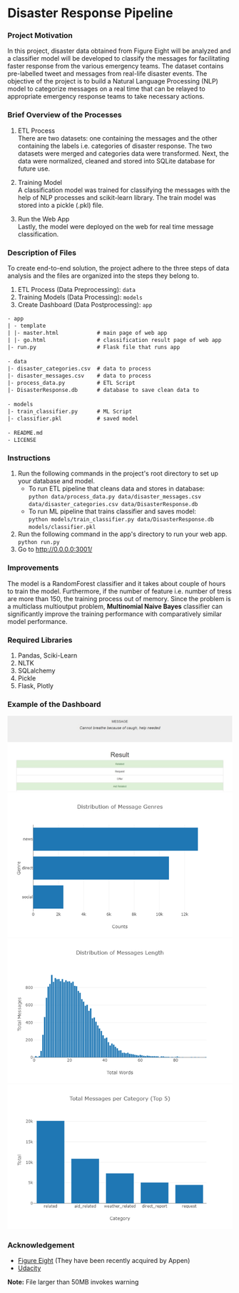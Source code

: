 # Disaster Response Pipeline

### Project Motivation
In this project, disaster data obtained from Figure Eight will be analyzed and a classifier model will be developed to classify the messages for facilitating faster response from the various emergency teams. The dataset contains pre-labelled tweet and messages from real-life disaster events. The objective of the project is to build a Natural Language Processing (NLP) model to categorize messages on a real time that can be relayed to appropriate emergency response teams to take necessary actions.

### Brief Overview of the Processes
1. ETL Process  
    There are two datasets: one containing the messages and the other containing the labels i.e. categories of disaster response. The two datasets were merged and categories data were transformed. Next, the data were normalized, cleaned and stored into SQLite database for future use.

2. Training Model  
    A classification model was trained for classifying the messages with the help of NLP processes and scikit-learn library. The train model was stored into a pickle (.pkl) file.

3. Run the Web App  
    Lastly, the model were deployed on the web for real time message classification.

### Description of Files
To create end-to-end solution, the project adhere to the three steps of data analysis and the files are organized into the steps they belong to.
1. ETL Process (Data Preprocessing): `data` 
2. Training Models (Data Processing): `models`
3. Create Dashboard (Data Postprocessing): `app`

```
- app
| - template
| |- master.html            # main page of web app
| |- go.html                # classification result page of web app
|- run.py                   # Flask file that runs app

- data
|- disaster_categories.csv  # data to process 
|- disaster_messages.csv    # data to process
|- process_data.py          # ETL Script
|- DisasterResponse.db      # database to save clean data to

- models
|- train_classifier.py      # ML Script
|- classifier.pkl           # saved model 

- README.md
- LICENSE
```

### Instructions
1. Run the following commands in the project's root directory to set up your database and model.  
    - To run ETL pipeline that cleans data and stores in database:  
        `python data/process_data.py data/disaster_messages.csv data/disaster_categories.csv data/DisasterResponse.db`
    - To run ML pipeline that trains classifier and saves model:  
        `python models/train_classifier.py data/DisasterResponse.db models/classifier.pkl`  
2. Run the following command in the app's directory to run your web app.  
        `python run.py`  
3. Go to http://0.0.0.0:3001/

### Improvements
The model is a RandomForest classifier and it takes about couple of hours to train the model. Furthermore, if the number of feature i.e. number of tress are more than 150, the training process out of memory. Since the problem is a multiclass multioutput problem, **Multinomial Naive Bayes** classifier can significantly improve the training performance with comparatively similar model performance.

### Required Libraries
1. Pandas, Sciki-Learn
2. NLTK
3. SQLalchemy
4. Pickle
5. Flask, Plotly

### Example of the Dashboard
![Message Classification](images/classification_result.jpg)  
![Distribution of Message Genre](images/msg_dist.png)  
![Distribution of Message Length](images/msg_len_dist.png)  
![Total Message per Category](images/msg_per_category.png)  

### Acknowledgement
- [Figure Eight](https://appen.com/) (They have been recently acquired by Appen)
- [Udacity](https://www.udacity.com/)

**Note:** File larger than 50MB invokes warning